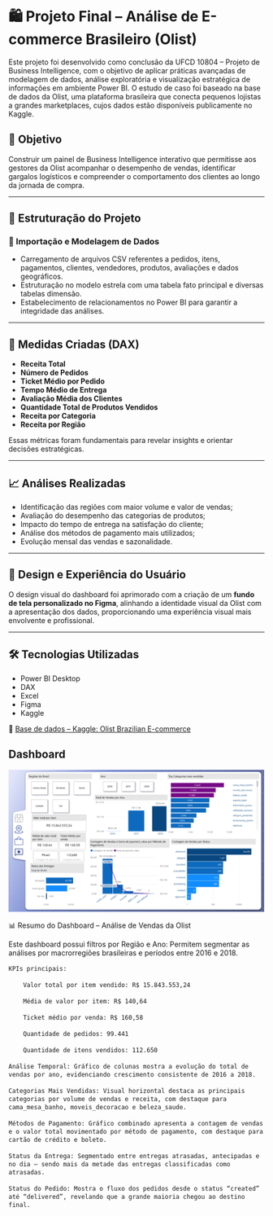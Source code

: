 # 🛍️ Projeto Final – Análise de E-commerce Brasileiro (Olist)

Este projeto foi desenvolvido como conclusão da UFCD 10804 – Projeto de Business Intelligence, com o objetivo de aplicar práticas avançadas de modelagem de dados, análise exploratória e visualização estratégica de informações em ambiente Power BI. O estudo de caso foi baseado na base de dados da Olist, uma plataforma brasileira que conecta pequenos lojistas a grandes marketplaces, cujos dados estão disponíveis publicamente no Kaggle.

## 🎯 Objetivo
Construir um painel de Business Intelligence interativo que permitisse aos gestores da Olist acompanhar o desempenho de vendas, identificar gargalos logísticos e compreender o comportamento dos clientes ao longo da jornada de compra.

---

## 🧩 Estruturação do Projeto

### 📁 Importação e Modelagem de Dados
- Carregamento de arquivos CSV referentes a pedidos, itens, pagamentos, clientes, vendedores, produtos, avaliações e dados geográficos.
- Estruturação no modelo estrela com uma tabela fato principal e diversas tabelas dimensão.
- Estabelecimento de relacionamentos no Power BI para garantir a integridade das análises.

---

## 🧮 Medidas Criadas (DAX)

- **Receita Total**
- **Número de Pedidos**
- **Ticket Médio por Pedido**
- **Tempo Médio de Entrega**
- **Avaliação Média dos Clientes**
- **Quantidade Total de Produtos Vendidos**
- **Receita por Categoria**
- **Receita por Região**

Essas métricas foram fundamentais para revelar insights e orientar decisões estratégicas.

---

## 📈 Análises Realizadas

- Identificação das regiões com maior volume e valor de vendas;
- Avaliação do desempenho das categorias de produtos;
- Impacto do tempo de entrega na satisfação do cliente;
- Análise dos métodos de pagamento mais utilizados;
- Evolução mensal das vendas e sazonalidade.

---

## 🎨 Design e Experiência do Usuário

O design visual do dashboard foi aprimorado com a criação de um **fundo de tela personalizado no Figma**, alinhando a identidade visual da Olist com a apresentação dos dados, proporcionando uma experiência visual mais envolvente e profissional.

---

## 🛠️ Tecnologias Utilizadas

- Power BI Desktop  
- DAX  
- Excel  
- Figma  
- Kaggle  

🔗 [Base de dados – Kaggle: Olist Brazilian E-commerce](https://www.kaggle.com/datasets/olistbr/brazilian-ecommerce)


##  Dashboard
<img src="1.png" alt="Análise Geral" width="800">
</p>

📊 Resumo do Dashboard – Análise de Vendas da Olist

Este dashboard possui filtros por Região e Ano: Permitem segmentar as análises por macrorregiões brasileiras e períodos entre 2016 e 2018.

    KPIs principais:

        Valor total por item vendido: R$ 15.843.553,24

        Média de valor por item: R$ 140,64

        Ticket médio por venda: R$ 160,58

        Quantidade de pedidos: 99.441

        Quantidade de itens vendidos: 112.650

    Análise Temporal: Gráfico de colunas mostra a evolução do total de vendas por ano, evidenciando crescimento consistente de 2016 a 2018.

    Categorias Mais Vendidas: Visual horizontal destaca as principais categorias por volume de vendas e receita, com destaque para cama_mesa_banho, moveis_decoracao e beleza_saude.

    Métodos de Pagamento: Gráfico combinado apresenta a contagem de vendas e o valor total movimentado por método de pagamento, com destaque para cartão de crédito e boleto.

    Status da Entrega: Segmentado entre entregas atrasadas, antecipadas e no dia — sendo mais da metade das entregas classificadas como atrasadas.

    Status do Pedido: Mostra o fluxo dos pedidos desde o status “created” até “delivered”, revelando que a grande maioria chegou ao destino final.


